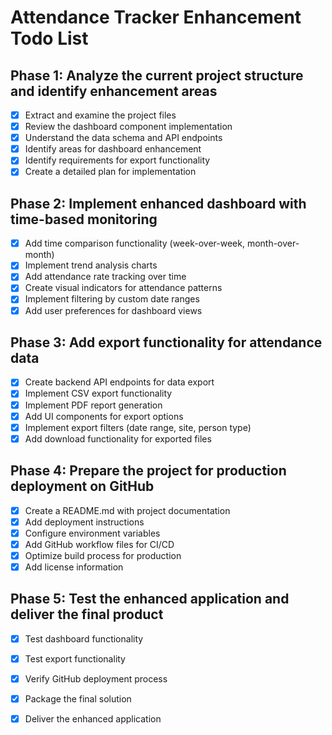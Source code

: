 # Attendance Tracker Enhancement Todo List

## Phase 1: Analyze the current project structure and identify enhancement areas
- [x] Extract and examine the project files
- [x] Review the dashboard component implementation
- [x] Understand the data schema and API endpoints
- [x] Identify areas for dashboard enhancement
- [x] Identify requirements for export functionality
- [x] Create a detailed plan for implementation

## Phase 2: Implement enhanced dashboard with time-based monitoring
- [x] Add time comparison functionality (week-over-week, month-over-month)
- [x] Implement trend analysis charts
- [x] Add attendance rate tracking over time
- [x] Create visual indicators for attendance patterns
- [x] Implement filtering by custom date ranges
- [x] Add user preferences for dashboard views

## Phase 3: Add export functionality for attendance data
- [x] Create backend API endpoints for data export
- [x] Implement CSV export functionality
- [x] Implement PDF report generation
- [x] Add UI components for export options
- [x] Implement export filters (date range, site, person type)
- [x] Add download functionality for exported files

## Phase 4: Prepare the project for production deployment on GitHub
- [x] Create a README.md with project documentation
- [x] Add deployment instructions
- [x] Configure environment variables
- [x] Add GitHub workflow files for CI/CD
- [x] Optimize build process for production
- [x] Add license information

## Phase 5: Test the enhanced application and deliver the final product
- [x] Test dashboard functionality
- [x] Test export functionality
- [x] Verify GitHub deployment process
- [x] Package the final solution
- [x] Deliver the enhanced application

